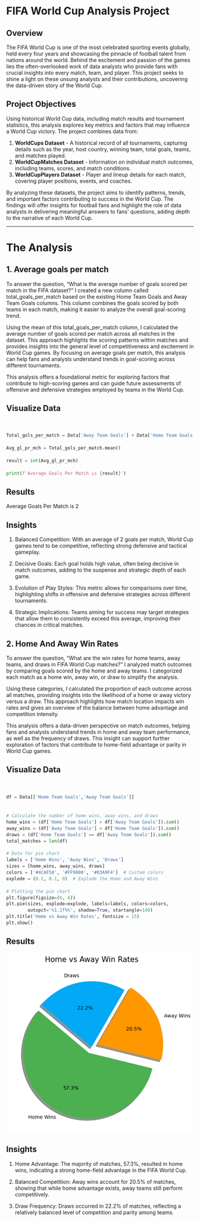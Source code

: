 # FIFA World Cup Analysis Project

## Overview

The FIFA World Cup is one of the most celebrated sporting events globally, held every four years and showcasing the pinnacle of football talent from nations around the world. Behind the excitement and passion of the games lies the often-overlooked work of data analysts who provide fans with crucial insights into every match, team, and player. This project seeks to shine a light on these unsung analysts and their contributions, uncovering the data-driven story of the World Cup.

## Project Objectives

Using historical World Cup data, including match results and tournament statistics, this analysis explores key metrics and factors that may influence a World Cup victory. The project combines data from:

1. **WorldCups Dataset** - A historical record of all tournaments, capturing details such as the year, host country, winning team, total goals, teams, and matches played.
2. **WorldCupMatches Dataset** - Information on individual match outcomes, including teams, scores, and match conditions.
3. **WorldCupPlayers Dataset** - Player and lineup details for each match, covering player positions, events, and coaches.

By analyzing these datasets, the project aims to identify patterns, trends, and important factors contributing to success in the World Cup. The findings will offer insights for football fans and highlight the role of data analysts in delivering meaningful answers to fans' questions, adding depth to the narrative of each World Cup.

---


# The Analysis

## 1. Average goals per match

To answer the question, “What is the average number of goals scored per match in the FIFA dataset?” I created a new column called total_goals_per_match based on the existing Home Team Goals and Away Team Goals columns. This column combines the goals scored by both teams in each match, making it easier to analyze the overall goal-scoring trend.

Using the mean of this total_goals_per_match column, I calculated the average number of goals scored per match across all matches in the dataset. This approach highlights the scoring patterns within matches and provides insights into the general level of competitiveness and excitement in World Cup games. By focusing on average goals per match, this analysis can help fans and analysts understand trends in goal-scoring across different tournaments.

This analysis offers a foundational metric for exploring factors that contribute to high-scoring games and can guide future assessments of offensive and defensive strategies employed by teams in the World Cup.


## Visualize Data

``` python


Total_gols_per_match = Data['Away Team Goals'] + Data['Home Team Goals']

Avg_gl_pr_mch = Total_gols_per_match.mean()

result = int(Avg_gl_pr_mch)

print(f'Average Goals Per Match is {result}')


```


## Results

Average Goals Per Match is 2

## Insights

1. Balanced Competition: With an average of 2 goals per match, World Cup games tend to be competitive, reflecting strong defensive and tactical gameplay.

2. Decisive Goals: Each goal holds high value, often being decisive in match outcomes, adding to the suspense and strategic depth of each game.

3. Evolution of Play Styles: This metric allows for comparisons over time, highlighting shifts in offensive and defensive strategies across different tournaments.

4. Strategic Implications: Teams aiming for success may target strategies that allow them to consistently exceed this average, improving their chances in critical matches.



## 2. Home And Away Win Rates

To answer the question, “What are the win rates for home teams, away teams, and draws in FIFA World Cup matches?” I analyzed match outcomes by comparing goals scored by the home and away teams. I categorized each match as a home win, away win, or draw to simplify the analysis.

Using these categories, I calculated the proportion of each outcome across all matches, providing insights into the likelihood of a home or away victory versus a draw. This approach highlights how match location impacts win rates and gives an overview of the balance between home advantage and competition intensity.

This analysis offers a data-driven perspective on match outcomes, helping fans and analysts understand trends in home and away team performance, as well as the frequency of draws. This insight can support further exploration of factors that contribute to home-field advantage or parity in World Cup games.


## Visualize Data

``` python


df = Data[['Home Team Goals','Away Team Goals']]


# Calculate the number of home wins, away wins, and draws
home_wins = (df['Home Team Goals'] > df['Away Team Goals']).sum()
away_wins = (df['Away Team Goals'] > df['Home Team Goals']).sum()
draws = (df['Home Team Goals'] == df['Away Team Goals']).sum()
total_matches = len(df)

# Data for pie chart
labels = ['Home Wins', 'Away Wins', 'Draws']
sizes = [home_wins, away_wins, draws]
colors = ['#4CAF50', '#FF9800', '#03A9F4']  # Custom colors
explode = (0.1, 0.1, 0)  # Explode the Home and Away Wins

# Plotting the pie chart
plt.figure(figsize=(6, 6))
plt.pie(sizes, explode=explode, labels=labels, colors=colors, 
        autopct='%1.1f%%', shadow=True, startangle=140)
plt.title('Home vs Away Win Rates', fontsize = 15)
plt.show()


```


## Results

![alt text](image.png)


## Insights

1. Home Advantage: The majority of matches, 57.3%, resulted in home wins, indicating a strong home-field advantage in the FIFA World Cup.

2. Balanced Competition: Away wins account for 20.5% of matches, showing that while home advantage exists, away teams still perform competitively.

3. Draw Frequency: Draws occurred in 22.2% of matches, reflecting a relatively balanced level of competition and parity among teams.





